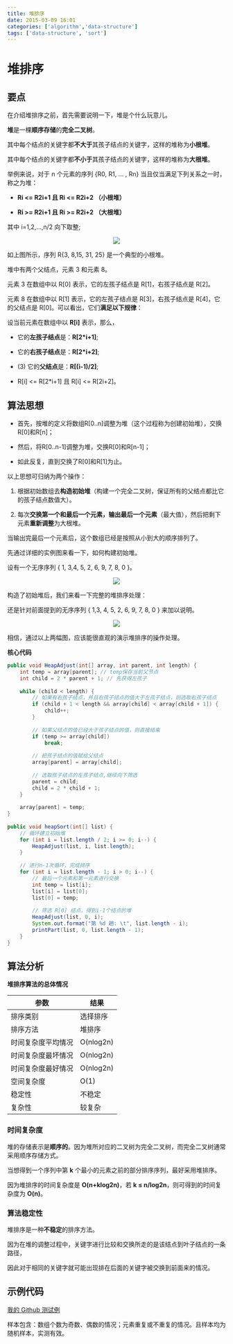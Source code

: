 ```yaml
---
title: 堆排序
date: 2015-03-09 16:01
categories: ['algorithm','data-structure']
tags: ['data-structure', 'sort']
---
```


# 堆排序

## 要点

在介绍堆排序之前，首先需要说明一下，堆是个什么玩意儿。

**堆**是一棵**顺序存储**的**完全二叉树**。

其中每个结点的关键字都**不大于**其孩子结点的关键字，这样的堆称为**小根堆**。

其中每个结点的关键字都**不小于**其孩子结点的关键字，这样的堆称为**大根堆**。

举例来说，对于 n 个元素的序列 {R0, R1, ... , Rn} 当且仅当满足下列关系之一时，称之为堆：

- **Ri <= R2i+1 且 Ri <= R2i+2 （小根堆）**

- **Ri >= R2i+1 且 Ri >= R2i+2 （大根堆）**

其中 i=1,2,…,n/2 向下取整; 

<div align="center"><img src="http://oyz7npk35.bkt.clouddn.com//image/algorithm/sort/heap-sort.png"/></div>

如上图所示，序列 R{3, 8,15, 31, 25} 是一个典型的小根堆。

堆中有两个父结点，元素 3 和元素 8。

元素 3 在数组中以 R[0] 表示，它的左孩子结点是 R[1]，右孩子结点是 R[2]。

元素 8 在数组中以 R[1] 表示，它的左孩子结点是 R[3]，右孩子结点是 R[4]，它的父结点是 R[0]。可以看出，它们**满足以下规律**：

设当前元素在数组中以 **R[i]** 表示，那么，

- 它的**左孩子结点**是：**R[2\*i+1]**;

- 它的**右孩子结点**是：**R[2\*i+2]**;

- (3) 它的**父结点**是：**R[(i-1)/2]**;

- R[i] <= R[2*i+1] 且 R[i] <= R[2i+2]。


## 算法思想

- 首先，按堆的定义将数组R[0..n]调整为堆（这个过程称为创建初始堆），交换R[0]和R[n]；

- 然后，将R[0..n-1]调整为堆，交换R[0]和R[n-1]；

- 如此反复，直到交换了R[0]和R[1]为止。


以上思想可归纳为两个操作：

1. 根据初始数组去**构造初始堆**（构建一个完全二叉树，保证所有的父结点都比它的孩子结点数值大）。

2. 每次**交换第一个和最后一个元素，输出最后一个元素**（最大值），然后把剩下元素**重新调整**为大根堆。 


当输出完最后一个元素后，这个数组已经是按照从小到大的顺序排列了。

先通过详细的实例图来看一下，如何构建初始堆。

设有一个无序序列 { 1, 3,4, 5, 2, 6, 9, 7, 8, 0 }。

<div align="center"><img src="http://oyz7npk35.bkt.clouddn.com//image/algorithm/sort/heap-sort-02.png"/></div>

构造了初始堆后，我们来看一下完整的堆排序处理：

还是针对前面提到的无序序列 { 1,3, 4, 5, 2, 6, 9, 7, 8, 0 } 来加以说明。

<div align="center"><img src="http://oyz7npk35.bkt.clouddn.com//image/algorithm/sort/heap-sort-03.png"/></div>

相信，通过以上两幅图，应该能很直观的演示堆排序的操作处理。 

**核心代码**

```java
public void HeapAdjust(int[] array, int parent, int length) {
    int temp = array[parent]; // temp保存当前父节点
    int child = 2 * parent + 1; // 先获得左孩子
 
    while (child < length) {
        // 如果有右孩子结点，并且右孩子结点的值大于左孩子结点，则选取右孩子结点
        if (child + 1 < length && array[child] < array[child + 1]) {
            child++;
        }
 
        // 如果父结点的值已经大于孩子结点的值，则直接结束
        if (temp >= array[child])
            break;
 
        // 把孩子结点的值赋给父结点
        array[parent] = array[child];
 
        // 选取孩子结点的左孩子结点,继续向下筛选
        parent = child;
        child = 2 * child + 1;
    }
 
    array[parent] = temp;
}
 
public void heapSort(int[] list) {
    // 循环建立初始堆
    for (int i = list.length / 2; i >= 0; i--) {
        HeapAdjust(list, i, list.length);
    }
 
    // 进行n-1次循环，完成排序
    for (int i = list.length - 1; i > 0; i--) {
        // 最后一个元素和第一元素进行交换
        int temp = list[i];
        list[i] = list[0];
        list[0] = temp;
 
        // 筛选 R[0] 结点，得到i-1个结点的堆
        HeapAdjust(list, 0, i);
        System.out.format("第 %d 趟: \t", list.length - i);
        printPart(list, 0, list.length - 1);
    }
}
```

## 算法分析

**堆排序算法的总体情况**

| 参数        | 结果        |
| --------- | --------- |
| 排序类别      | 选择排序      |
| 排序方法      | 堆排序       |
| 时间复杂度平均情况 | O(nlog2n) |
| 时间复杂度最坏情况 | O(nlog2n) |
| 时间复杂度最好情况 | O(nlog2n) |
| 空间复杂度     | O(1)      |
| 稳定性       | 不稳定       |
| 复杂性       | 较复杂       |

### 时间复杂度

堆的存储表示是**顺序的**。因为堆所对应的二叉树为完全二叉树，而完全二叉树通常采用顺序存储方式。

当想得到一个序列中第 **k** 个最小的元素之前的部分排序序列，最好采用堆排序。

因为堆排序的时间复杂度是 **O(n+klog2n)**，若 **k ≤ n/log2n**，则可得到的时间复杂度为 **O(n)**。

### 算法稳定性

堆排序是一种**不稳定**的排序方法。

因为在堆的调整过程中，关键字进行比较和交换所走的是该结点到叶子结点的一条路径，

因此对于相同的关键字就可能出现排在后面的关键字被交换到前面来的情况。 

## 示例代码

[我的 Github 测试例](https://github.com/dunwu/algorithm-notes/blob/master/codes/src/test/java/io/github/dunwu/algorithm/sort/SortStrategyTest.java)

样本包含：数组个数为奇数、偶数的情况；元素重复或不重复的情况。且样本均为随机样本，实测有效。
